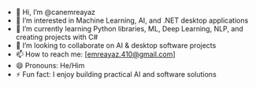 - 👋 Hi, I’m @canemreayaz
- 👀 I’m interested in Machine Learning, AI, and .NET desktop applications
- 🌱 I’m currently learning Python libraries, ML, Deep Learning, NLP, and creating projects with C#
- 💞️ I’m looking to collaborate on AI & desktop software projects
- 📫 How to reach me: [emreayaz.410@gmail.com] 
- 😄 Pronouns: He/Him
- ⚡ Fun fact: I enjoy building practical AI and software solutions

